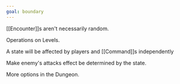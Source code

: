 ```yaml
---
goal: boundary
---
```


[[Encounter]]s aren't necessarily random.

Operations on Levels.

A state will be affected by players and [[Command]]s independently

Make enemy's attacks effect be determined by the state. 

More options in the Dungeon.